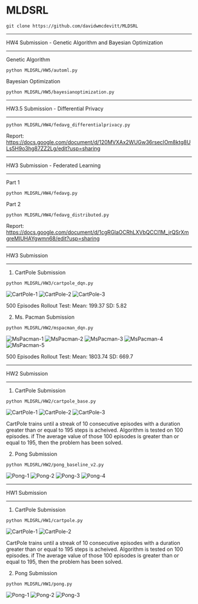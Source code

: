 # MLDSRL

```
git clone https://github.com/davidwmcdevitt/MLDSRL
```

_____________________________________________

HW4 Submission - Genetic Algorithm and Bayesian Optimization

_____________________________________________

Genetic Algorithm

```
python MLDSRL/HW5/automl.py
```

Bayesian Optimization
```
python MLDSRL/HW5/bayesianoptimization.py
```
_____________________________________________

HW3.5 Submission - Differential Privacy

_____________________________________________

```
python MLDSRL/HW4/fedavg_differentialprivacy.py
```

Report: https://docs.google.com/document/d/120MVXAx2WUGw36rsecIOm8ktg8ULs5H9o3hg87ZZ2Lg/edit?usp=sharing
_____________________________________________

HW3 Submission - Federated Learning

_____________________________________________

Part 1
```
python MLDSRL/HW4/fedavg.py
```
Part 2
```
python MLDSRL/HW4/fedavg_distributed.py
```
Report: https://docs.google.com/document/d/1cgRGlaOCRhLXVbQCCI1M_jrQSrXmgreMIUHAYgwmn68/edit?usp=sharing
_____________________________________________

HW3 Submission

_____________________________________________

1. CartPole Submission
   
```
python MLDSRL/HW3/cartpole_dqn.py
```
![CartPole-1](./HW3/results/cartpole_lengths.png)
![CartPole-2](./HW3/results/cartpole_loss.png)
![CartPole-3](./HW3/results/cartpole_max_q.png)

500 Episodes Rollout Test:
Mean: 199.37
SD: 5.82

2. Ms. Pacman Submission

```
python MLDSRL/HW2/mspacman_dqn.py
```
![MsPacman-1](./HW3/results/mspacman_rewards_1500.png)
![MsPacman-2](./HW3/results/mspacman_rewards.png)
![MsPacman-3](./HW3/results/mspacman_max_q_episodes.png)
![MsPacman-4](./HW3/results/mspacman_rolling_rewards.png)
![MsPacman-5](./HW3/results/mspacman_loss.png)

500 Episodes Rollout Test:
Mean: 1803.74
SD: 669.7
_____________________________________________

HW2 Submission

_____________________________________________
   
1. CartPole Submission
   
```
python MLDSRL/HW2/cartpole_base.py
```
![CartPole-1](./HW2/results/cartpole_rolling_dur.png)
![CartPole-2](./HW2/results/cartpole_policy_loss.png)
![CartPole-3](./HW2/results/cartpole_value_loss.png)

CartPole trains until a streak of 10 consecutive episodes with a duration greater than or equal to 195 steps is acheived. Algorithm is tested on 100 episodes. if The average value of those 100 episodes is greater than or equal to 195, then the problem has been solved. 

2. Pong Submission

```
python MLDSRL/HW2/pong_baseline_v2.py
```
![Pong-1](./HW2/results/pong_avg_life.png)
![Pong-2](./HW2/results/pong_avg_reward.png)
![Pong-3](./HW2/results/pong_loss.png)
![Pong-4](./HW2/results/pong_rolling_val_loss.png)


_____________________________________________

HW1 Submission

_____________________________________________

1. CartPole Submission
   
```
python MLDSRL/HW1/cartpole.py
```

![CartPole-1](./HW1/results/cartpole_rolling_duration.png)
![CartPole-2](./HW1/results/cartpole_rolling_loss.png)

CartPole trains until a streak of 10 consecutive episodes with a duration greater than or equal to 195 steps is acheived. Algorithm is tested on 100 episodes. if The average value of those 100 episodes is greater than or equal to 195, then the problem has been solved. 

2. Pong Submission

```
python MLDSRL/HW1/pong.py
```
![Pong-1](./HW1/results/pong_avg_life.png)
![Pong-2](./HW1/results/pong_avg_reward.png)
![Pong-3](./HW1/results/pong_loss.png)
